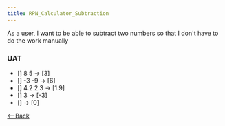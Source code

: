 ```yaml
---
title: RPN_Calculator_Subtraction
---
```

As a user, I want to be able to subtract two numbers so that I don't have to do the work manually

### UAT
* [] 8 <enter> 5 <minus> -> [3]
* [] -3 <enter> -9 <minus> -> [6]
* [] 4.2 <enter> 2.3 <minus> -> [1.9]
* [] 3 <minus> -> [-3]
* [] <minus> -> [0]


[<--Back](RPN_Calculator)
